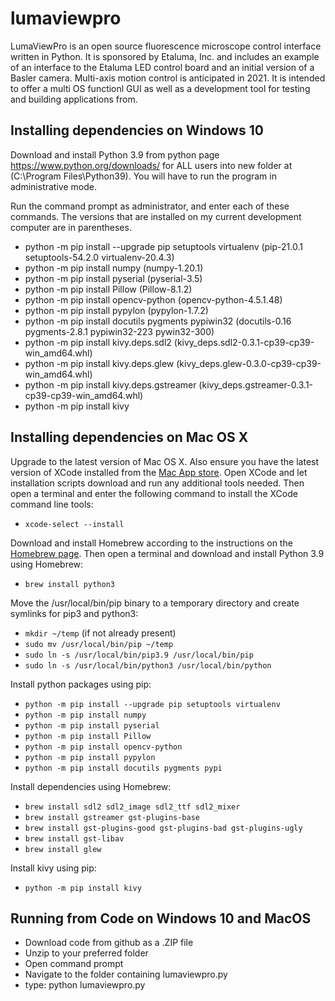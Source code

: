 # lumaviewpro
LumaViewPro is an open source fluorescence microscope control interface written in Python.  It is sponsored by Etaluma, Inc. and includes an example of an interface to the Etaluma LED control board and an initial version of a Basler camera.  Multi-axis motion control is anticipated in 2021. It is intended to offer a multi OS functionl GUI as well as a development tool for testing and building applications from.


## Installing dependencies on Windows 10
Download and install Python 3.9 from python page https://www.python.org/downloads/ for ALL users into new folder at (C:\Program Files\Python39). You will have to run the program in administrative mode.

Run the command prompt as administrator, and enter each of these commands. The versions that are installed on my current development computer are in parentheses.

* python -m pip install --upgrade pip setuptools virtualenv (pip-21.0.1 setuptools-54.2.0 virtualenv-20.4.3)
* python -m pip install numpy (numpy-1.20.1)
* python -m pip install pyserial (pyserial-3.5)
* python -m pip install Pillow (Pillow-8.1.2)
* python -m pip install opencv-python (opencv-python-4.5.1.48)
* python -m pip install pypylon (pypylon-1.7.2)
* python -m pip install docutils pygments pypiwin32 (docutils-0.16 pygments-2.8.1 pypiwin32-223 pywin32-300)
* python -m pip install kivy.deps.sdl2 (kivy_deps.sdl2-0.3.1-cp39-cp39-win_amd64.whl)
* python -m pip install kivy.deps.glew (kivy_deps.glew-0.3.0-cp39-cp39-win_amd64.whl)
* python -m pip install kivy.deps.gstreamer (kivy_deps.gstreamer-0.3.1-cp39-cp39-win_amd64.whl)
* python -m pip install kivy


## Installing dependencies on Mac OS X
Upgrade to the latest version of Mac OS X.  Also ensure you have the latest version of XCode installed from the [Mac App store](https://apps.apple.com/us/app/xcode/id497799835?mt=12).  Open XCode and let installation scripts download and run any additional tools needed.  Then open a terminal and enter the following command to install the XCode command line tools:

- `xcode-select --install` 

Download and install Homebrew according to the instructions on the [Homebrew page](https://brew.sh).  Then open a terminal and download and install Python 3.9 using Homebrew:

- `brew install python3`

Move the /usr/local/bin/pip binary to a temporary directory and create symlinks for pip3 and python3:

* `mkdir ~/temp` (if not already present)
* `sudo mv /usr/local/bin/pip ~/temp`
* `sudo ln -s /usr/local/bin/pip3.9 /usr/local/bin/pip`
* `sudo ln -s /usr/local/bin/python3 /usr/local/bin/python`

Install python packages using pip:
* `python -m pip install --upgrade pip setuptools virtualenv`
* `python -m pip install numpy`
* `python -m pip install pyserial`
* `python -m pip install Pillow`
* `python -m pip install opencv-python`
* `python -m pip install pypylon`
* `python -m pip install docutils pygments pypi`

Install dependencies using Homebrew:

* `brew install sdl2 sdl2_image sdl2_ttf sdl2_mixer`
* `brew install gstreamer gst-plugins-base`
* `brew install gst-plugins-good gst-plugins-bad gst-plugins-ugly`
* `brew install gst-libav`
* `brew install glew`

Install kivy using pip:
* `python -m pip install kivy`

## Running from Code on Windows 10 and MacOS

* Download code from github as a .ZIP file
* Unzip to your preferred folder
* Open command prompt
* Navigate to the folder containing lumaviewpro.py
* type: python lumaviewpro.py
